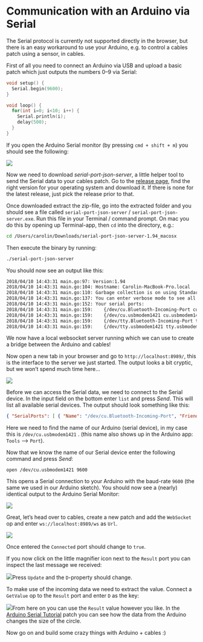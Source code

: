 # Communication with an Arduino via Serial

The Serial protocol is currently not supported directly in the browser, but there is an easy workaround to use your Arduino, e.g. to control a cables patch using a sensor, in cables.  

First of all you need to connect an Arduino via USB and upload a basic patch which just outputs the numbers 0–9 via Serial:

```c
void setup() {
  Serial.begin(9600);
}

void loop() {
  for(int i=0; i<10; i++) {
    Serial.println(i);  
    delay(500);       
  }
}
```

If you open the Arduino Serial monitor (by pressing `cmd + shift + m`) you should see the following:

![](img/arduino-serial-monitor.png)

Now we need to download _serial-port-json-server_, a little helper tool to send the Serial data to your cables patch. Go to the [release page](https://github.com/chilipeppr/serial-port-json-server/releases), find the right version for your operating system and download it. If there is none for the latest release, just pick the release prior to that.

Once downloaded extract the zip-file, go into the extracted folder and you should see a file called `serial-port-json-server` / `serial-port-json-server.exe`.  Run this file in your Terminal / command prompt. On mac you do this by opening up Terminal-app, then `cd` into the directory, e.g.:

```bash
cd /Users/carolin/Downloads/serial-port-json-server-1.94_macosx
```

Then execute the binary by running:

```bash
./serial-port-json-server
```

You should now see an output like this:

```bash
2018/04/10 14:43:31 main.go:97: Version:1.94
2018/04/10 14:43:31 main.go:104: Hostname: Carolin-MacBook-Pro.local
2018/04/10 14:43:31 main.go:110: Garbage collection is on using Standard mode, meaning we just let Golang determine when to garbage collect.
2018/04/10 14:43:31 main.go:137: You can enter verbose mode to see all logging by starting with the -v command line switch.
2018/04/10 14:43:31 main.go:152: Your serial ports:
2018/04/10 14:43:31 main.go:159: 	{/dev/cu.Bluetooth-Incoming-Port cu.Bluetooth-Incoming-Port []      }
2018/04/10 14:43:31 main.go:159: 	{/dev/cu.usbmodem1421 cu.usbmodem1421 []      }
2018/04/10 14:43:31 main.go:159: 	{/dev/tty.Bluetooth-Incoming-Port tty.Bluetooth-Incoming-Port []      }
2018/04/10 14:43:31 main.go:159: 	{/dev/tty.usbmodem1421 tty.usbmodem1421 []      }
```

We now have a local websocket server running which we can use to create a bridge between the Arduino and cables!

Now open a new tab in your browser and go to `http://localhost:8989/`, this is the interface to the server we just started. The output looks a bit cryptic, but we won’t spend much time here…

![](img/serial-port-json-server1.png)

Before we can access the Serial data, we need to connect to the Serial device. In the input field on the bottom enter `list` and press _Send_. This will list all available serial devices. The output should look something like this:

```json
{ "SerialPorts": [ { "Name": "/dev/cu.Bluetooth-Incoming-Port", "Friendly": "cu.Bluetooth-Incoming-Port", "SerialNumber": "", "DeviceClass": "", "IsOpen": false, "IsPrimary": false, "RelatedNames": null, "Baud": 0, "BufferAlgorithm": "", "AvailableBufferAlgorithms": [ "default", "timed", "nodemcu", "tinyg", "tinyg_old", "tinyg_linemode", "tinyg_tidmode", "tinygg2", "grbl", "marlin" ], "Ver": 1.94, "UsbVid": "", "UsbPid": "", "FeedRateOverride": 0 }, { "Name": "/dev/cu.usbmodem1421", "Friendly": "cu.usbmodem1421", "SerialNumber": "", "DeviceClass": "", "IsOpen": false, "IsPrimary": false, "RelatedNames": null, "Baud": 0, "BufferAlgorithm": "", "AvailableBufferAlgorithms": [ "default", "timed", "nodemcu", "tinyg", "tinyg_old", "tinyg_linemode", "tinyg_tidmode", "tinygg2", "grbl", "marlin" ], "Ver": 1.94, "UsbVid": "", "UsbPid": "", "FeedRateOverride": 0 }, { "Name": "/dev/tty.Bluetooth-Incoming-Port", "Friendly": "tty.Bluetooth-Incoming-Port", "SerialNumber": "", "DeviceClass": "", "IsOpen": false, "IsPrimary": false, "RelatedNames": null, "Baud": 0, "BufferAlgorithm": "", "AvailableBufferAlgorithms": [ "default", "timed", "nodemcu", "tinyg", "tinyg_old", "tinyg_linemode", "tinyg_tidmode", "tinygg2", "grbl", "marlin" ], "Ver": 1.94, "UsbVid": "", "UsbPid": "", "FeedRateOverride": 0 }, { "Name": "/dev/tty.usbmodem1421", "Friendly": "tty.usbmodem1421", "SerialNumber": "", "DeviceClass": "", "IsOpen": false, "IsPrimary": false, "RelatedNames": null, "Baud": 0, "BufferAlgorithm": "", "AvailableBufferAlgorithms": [ "default", "timed", "nodemcu", "tinyg", "tinyg_old", "tinyg_linemode", "tinyg_tidmode", "tinygg2", "grbl", "marlin" ], "Ver": 1.94, "UsbVid": "", "UsbPid": "", "FeedRateOverride": 0 } ] }
```

Here we need to find the name of our Arduino (serial device), in my case this is `/dev/cu.usbmodem1421` . (this name also shows up in the Arduino app: `Tools` —> `Port`).

Now that we know the name of our Serial device enter the following command and press _Send_:

```
open /dev/cu.usbmodem1421 9600
```

This opens a Serial connection to your Arduino with the baud-rate `9600` (the same we used in our Arduino sketch). You should now see a (nearly) identical output to the Arduino Serial Monitor:

![](img/serial-port-json-server2.png)

Great, let’s head over to cables, create a new patch and add the `WebSocket` op and enter  `ws://localhost:8989/ws` as `Url`.

![](img/cables1.png)

Once entered the `Connected` port should change to `true`.  

If you now click on the little magnifier icon next to the `Result` port you can inspect the last message we received:  

![](img/cables3.png)Press `Update` and the `D`-property should change.

To make use of the incoming data we need to extract the value. Connect a `GetValue` op to the `Result` port and enter `D` as the key:  

![](img/cables4.png)From here on you can use the `Result` value however you like. In the [Arduino Serial Tutorial](https://cables.gl/p/5acb7afd7173b0651a826aac) patch you can see how the data from the Arduino changes the size of the circle.

Now go on and build some crazy things with Arduino + cables :)
